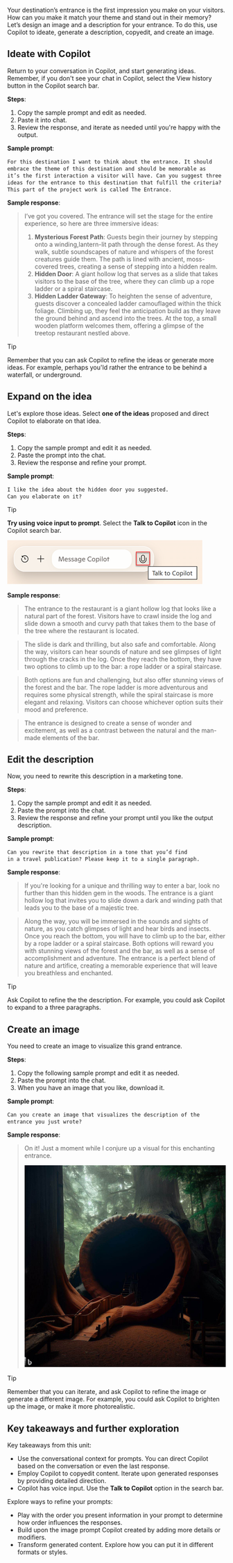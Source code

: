 Your destination’s entrance is the first impression you make on your visitors. How can you make it match your theme and stand out in their memory? Let’s design an image and a description for your entrance. To do this, use Copilot to ideate, generate a description, copyedit, and create an image.

## Ideate with Copilot
Return to your conversation in Copilot, and start generating ideas. Remember, if you don't see your chat in Copilot, select the View history button in the Copilot search bar.

**Steps**:
1. Copy the sample prompt and edit as needed.
2. Paste it into chat.
3. Review the response, and iterate as needed until you're happy with the output.

**Sample prompt**:
``` 
For this destination I want to think about the entrance. It should 
embrace the theme of this destination and should be memorable as 
it’s the first interaction a visitor will have. Can you suggest three 
ideas for the entrance to this destination that fulfill the criteria? 
This part of the project work is called The Entrance.

```
**Sample response**:

> I’ve got you covered. The entrance will set the stage for the entire experience, so here are three immersive ideas:
> 1. **Mysterious Forest Path**: Guests begin their journey by stepping onto a winding,lantern-lit path through the dense forest. As they walk, subtle soundscapes of nature and whispers of the forest creatures guide them. The path is lined with ancient, moss-covered trees, creating a sense of stepping into a hidden realm.
>  2. **Hidden Door**: A giant hollow log that serves as a slide that takes visitors to the base of the tree, where they can climb up a rope ladder or a spiral staircase.
>  3. **Hidden Ladder Gateway**: To heighten the sense of adventure, guests discover a concealed ladder camouflaged within the thick foliage. Climbing up, they feel the anticipation build as they leave the ground behind and ascend into the trees. At the top, a small wooden platform welcomes them, offering a glimpse of the treetop restaurant nestled above.

> [!TIP]
> Remember that you can ask Copilot to refine the ideas or generate more ideas. For example, perhaps you'ld rather the entrance to be behind a waterfall, or underground.

## Expand on the idea
Let's explore those ideas.
Select **one of the ideas** proposed and direct Copilot to elaborate on that idea.

**Steps**:
1. Copy the sample prompt and edit it as needed.
2. Paste the prompt into the chat.
3. Review the response and refine your prompt.

**Sample prompt**:
```
I like the idea about the hidden door you suggested. 
Can you elaborate on it? 
```

> [!TIP]
> **Try using voice input to prompt**. Select the **Talk to Copilot** icon in the Copilot search bar.
> 
> 
> ![Screenshot of the copilot search bar with the Talk to Copilot icon highlighted](../media/voice-input.png)

**Sample response**:

>  The entrance to the restaurant is a giant hollow log that looks like a natural part of the forest. Visitors have to crawl inside the log and slide down a smooth and curvy path that takes them to the base of the tree where the restaurant is located.
 
> The slide is dark and thrilling, but also safe and comfortable. Along the way, visitors can hear sounds of nature and see glimpses of light through the cracks in the log. Once they reach the bottom, they have two options to climb up to the bar: a rope ladder or a spiral staircase.
 
> Both options are fun and challenging, but also offer stunning 
views of the forest and the bar. The rope ladder is more 
adventurous and requires some physical strength, while the 
spiral staircase is more elegant and relaxing. Visitors can 
choose whichever option suits their mood and preference. 
 
> The entrance is designed to create a sense of wonder and 
excitement, as well as a contrast between the natural and 
the man-made elements of the bar.

## Edit the description
Now, you need to rewrite this description in a marketing tone.

**Steps**:
1. Copy the sample prompt and edit it as needed.
2. Paste the prompt into the chat.
3. Review the response and refine your prompt until you like the output description.

**Sample prompt**:
```
Can you rewrite that description in a tone that you’d find 
in a travel publication? Please keep it to a single paragraph.
```
**Sample response**:

> If you're looking for a unique and thrilling way to enter a bar, look no further than this hidden gem in the woods. The entrance is a giant hollow log that invites you to slide down a dark and winding path that leads you to the base of a majestic tree.

> Along the way, you will be immersed in the sounds and sights of nature, as you catch glimpses of light and hear birds and insects. Once you reach the bottom, you will have to climb up to the bar, either by a rope ladder or a spiral staircase. Both options will reward you with stunning views of the forest and the bar, as well as a sense of accomplishment and adventure. The entrance is a perfect blend of nature and artifice, creating a memorable experience that will leave you breathless and enchanted.

> [!TIP]
> Ask Copilot to refine the the description. For example, you could ask Copilot to expand to a three paragraphs.

## Create an image
You need to create an image to visualize this grand entrance.

**Steps**:
1. Copy the following sample prompt and edit it as needed.
2. Paste the prompt into the chat.
1. When you have an image that you like, download it.

**Sample prompt**:

```
Can you create an image that visualizes the description of the 
entrance you just wrote?
```

**Sample response**:

> On it! Just a moment while I conjure up a visual for this enchanting entrance.
> 
> ![Screenshot of the Entrance image.](../media/entrance.png)

> [!TIP]
> Remember that you can iterate, and ask Copilot to refine the image or generate a different image. For example, you could ask Copilot to brighten up the image, or make it more photorealistic.

## Key takeaways and further exploration

Key takeaways from this unit:

- Use the conversational context for prompts. You can direct Copilot based on the conversation or even the last response.  
- Employ Copilot to copyedit content. Iterate upon generated responses by providing detailed direction.
- Copilot has voice input. Use the **Talk to Copilot** option in the search bar.

Explore ways to refine your prompts:

- Play with the order you present information in your prompt to determine how order influences the responses.
- Build upon the image prompt Copilot created by adding more details or modifiers.
- Transform generated content. Explore how you can put it in different formats or styles.